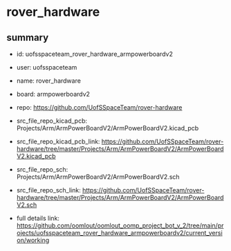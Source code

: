 # rover_hardware
 
## summary 
* id: uofsspaceteam_rover_hardware_armpowerboardv2
* user: uofsspaceteam
* name: rover_hardware
* board: armpowerboardv2
* repo: https://github.com/UofSSpaceTeam/rover-hardware
* src_file_repo_kicad_pcb: Projects/Arm/ArmPowerBoardV2/ArmPowerBoardV2.kicad_pcb
* src_file_repo_kicad_pcb_link: https://github.com/UofSSpaceTeam/rover-hardware/tree/master/Projects/Arm/ArmPowerBoardV2/ArmPowerBoardV2.kicad_pcb


* src_file_repo_sch: Projects/Arm/ArmPowerBoardV2/ArmPowerBoardV2.sch
* src_file_repo_sch_link: https://github.com/UofSSpaceTeam/rover-hardware/tree/master/Projects/Arm/ArmPowerBoardV2/ArmPowerBoardV2.sch
* full details link: https://github.com/oomlout/oomlout_oomp_project_bot_v_2/tree/main/projects/uofsspaceteam_rover_hardware_armpowerboardv2/current_version/working  







